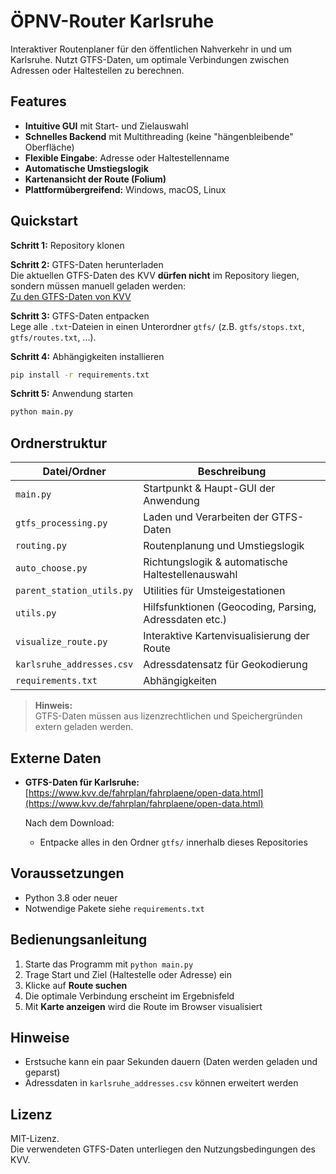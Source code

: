 # ÖPNV-Router Karlsruhe

Interaktiver Routenplaner für den öffentlichen Nahverkehr in und um Karlsruhe. Nutzt GTFS-Daten, um optimale Verbindungen zwischen Adressen oder Haltestellen zu berechnen.

## Features

- **Intuitive GUI** mit Start- und Zielauswahl  
- **Schnelles Backend** mit Multithreading (keine "hängenbleibende" Oberfläche)  
- **Flexible Eingabe**: Adresse oder Haltestellenname  
- **Automatische Umstiegslogik**  
- **Kartenansicht der Route (Folium)**  
- **Plattformübergreifend:** Windows, macOS, Linux

## Quickstart

**Schritt 1:** Repository klonen

**Schritt 2:** GTFS-Daten herunterladen  
Die aktuellen GTFS-Daten des KVV **dürfen nicht** im Repository liegen, sondern müssen manuell geladen werden:  
[Zu den GTFS-Daten von KVV](https://www.kvv.de/fahrplan/fahrplaene/open-data.html)  

**Schritt 3:** GTFS-Daten entpacken  
Lege alle `.txt`-Dateien in einen Unterordner `gtfs/` (z.B. `gtfs/stops.txt`, `gtfs/routes.txt`, ...).

**Schritt 4:** Abhängigkeiten installieren

```bash
pip install -r requirements.txt
```

**Schritt 5:** Anwendung starten

```bash
python main.py
```

## Ordnerstruktur

| Datei/Ordner              | Beschreibung                                                      |
|---------------------------|-------------------------------------------------------------------|
| `main.py`                 | Startpunkt & Haupt-GUI der Anwendung                              |
| `gtfs_processing.py`      | Laden und Verarbeiten der GTFS-Daten                              |
| `routing.py`              | Routenplanung und Umstiegslogik                                   |
| `auto_choose.py`          | Richtungslogik & automatische Haltestellenauswahl                 |
| `parent_station_utils.py` | Utilities für Umsteigestationen                                   |
| `utils.py`                | Hilfsfunktionen (Geocoding, Parsing, Adressdaten etc.)            |
| `visualize_route.py`      | Interaktive Kartenvisualisierung der Route                        |
| `karlsruhe_addresses.csv` | Adressdatensatz für Geokodierung                                  |
| `requirements.txt`        | Abhängigkeiten                                                    |

> **Hinweis:**  
> GTFS-Daten müssen aus lizenzrechtlichen und Speichergründen extern geladen werden.

## Externe Daten

- **GTFS-Daten für Karlsruhe:**  
  [https://www.kvv.de/fahrplan/fahrplaene/open-data.html](https://www.kvv.de/fahrplan/fahrplaene/open-data.html)

  Nach dem Download:
  - Entpacke alles in den Ordner `gtfs/` innerhalb dieses Repositories

## Voraussetzungen

- Python 3.8 oder neuer
- Notwendige Pakete siehe `requirements.txt`

## Bedienungsanleitung

1. Starte das Programm mit `python main.py`
2. Trage Start und Ziel (Haltestelle oder Adresse) ein
3. Klicke auf **Route suchen**
4. Die optimale Verbindung erscheint im Ergebnisfeld
5. Mit **Karte anzeigen** wird die Route im Browser visualisiert

## Hinweise

- Erstsuche kann ein paar Sekunden dauern (Daten werden geladen und geparst)
- Adressdaten in `karlsruhe_addresses.csv` können erweitert werden

## Lizenz

MIT-Lizenz.  
Die verwendeten GTFS-Daten unterliegen den Nutzungsbedingungen des KVV.
